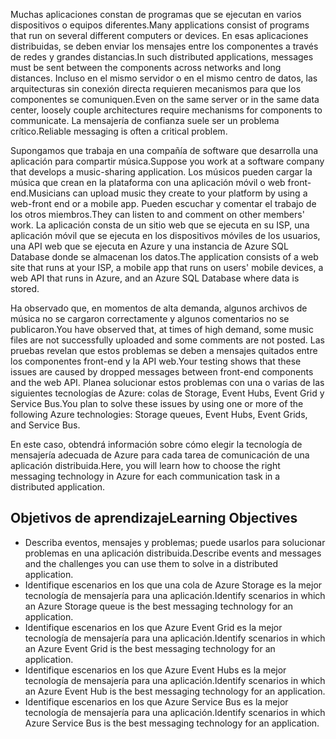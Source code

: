 <span data-ttu-id="86cb8-101">Muchas aplicaciones constan de programas que se ejecutan en varios dispositivos o equipos diferentes.</span><span class="sxs-lookup"><span data-stu-id="86cb8-101">Many applications consist of programs that run on several different computers or devices.</span></span> <span data-ttu-id="86cb8-102">En esas aplicaciones distribuidas, se deben enviar los mensajes entre los componentes a través de redes y grandes distancias.</span><span class="sxs-lookup"><span data-stu-id="86cb8-102">In such distributed applications, messages must be sent between the components across networks and long distances.</span></span> <span data-ttu-id="86cb8-103">Incluso en el mismo servidor o en el mismo centro de datos, las arquitecturas sin conexión directa requieren mecanismos para que los componentes se comuniquen.</span><span class="sxs-lookup"><span data-stu-id="86cb8-103">Even on the same server or in the same data center, loosely couple architectures require mechanisms for components to communicate.</span></span> <span data-ttu-id="86cb8-104">La mensajería de confianza suele ser un problema crítico.</span><span class="sxs-lookup"><span data-stu-id="86cb8-104">Reliable messaging is often a critical problem.</span></span>

<span data-ttu-id="86cb8-105">Supongamos que trabaja en una compañía de software que desarrolla una aplicación para compartir música.</span><span class="sxs-lookup"><span data-stu-id="86cb8-105">Suppose you work at a software company that develops a music-sharing application.</span></span> <span data-ttu-id="86cb8-106">Los músicos pueden cargar la música que crean en la plataforma con una aplicación móvil o web front-end.</span><span class="sxs-lookup"><span data-stu-id="86cb8-106">Musicians can upload music they create to your platform by using a web-front end or a mobile app.</span></span> <span data-ttu-id="86cb8-107">Pueden escuchar y comentar el trabajo de los otros miembros.</span><span class="sxs-lookup"><span data-stu-id="86cb8-107">They can listen to and comment on other members' work.</span></span> <span data-ttu-id="86cb8-108">La aplicación consta de un sitio web que se ejecuta en su ISP, una aplicación móvil que se ejecuta en los dispositivos móviles de los usuarios, una API web que se ejecuta en Azure y una instancia de Azure SQL Database donde se almacenan los datos.</span><span class="sxs-lookup"><span data-stu-id="86cb8-108">The application consists of a web site that runs at your ISP, a mobile app that runs on users' mobile devices, a web API that runs in Azure, and an Azure SQL Database where data is stored.</span></span>

<span data-ttu-id="86cb8-109">Ha observado que, en momentos de alta demanda, algunos archivos de música no se cargaron correctamente y algunos comentarios no se publicaron.</span><span class="sxs-lookup"><span data-stu-id="86cb8-109">You have observed that, at times of high demand, some music files are not successfully uploaded and some comments are not posted.</span></span> <span data-ttu-id="86cb8-110">Las pruebas revelan que estos problemas se deben a mensajes quitados entre los componentes front-end y la API web.</span><span class="sxs-lookup"><span data-stu-id="86cb8-110">Your testing shows that these issues are caused by dropped messages between front-end components and the web API.</span></span> <span data-ttu-id="86cb8-111">Planea solucionar estos problemas con una o varias de las siguientes tecnologías de Azure: colas de Storage, Event Hubs, Event Grid y Service Bus.</span><span class="sxs-lookup"><span data-stu-id="86cb8-111">You plan to solve these issues by using one or more of the following Azure technologies: Storage queues, Event Hubs, Event Grids, and Service Bus.</span></span>

<span data-ttu-id="86cb8-112">En este caso, obtendrá información sobre cómo elegir la tecnología de mensajería adecuada de Azure para cada tarea de comunicación de una aplicación distribuida.</span><span class="sxs-lookup"><span data-stu-id="86cb8-112">Here, you will learn how to choose the right messaging technology in Azure for each communication task in a distributed application.</span></span>

## <a name="learning-objectives"></a><span data-ttu-id="86cb8-113">Objetivos de aprendizaje</span><span class="sxs-lookup"><span data-stu-id="86cb8-113">Learning Objectives</span></span>

- <span data-ttu-id="86cb8-114">Describa eventos, mensajes y problemas; puede usarlos para solucionar problemas en una aplicación distribuida.</span><span class="sxs-lookup"><span data-stu-id="86cb8-114">Describe events and messages and the challenges you can use them to solve in a distributed application.</span></span>
- <span data-ttu-id="86cb8-115">Identifique escenarios en los que una cola de Azure Storage es la mejor tecnología de mensajería para una aplicación.</span><span class="sxs-lookup"><span data-stu-id="86cb8-115">Identify scenarios in which an Azure Storage queue is the best messaging technology for an application.</span></span>
- <span data-ttu-id="86cb8-116">Identifique escenarios en los que Azure Event Grid es la mejor tecnología de mensajería para una aplicación.</span><span class="sxs-lookup"><span data-stu-id="86cb8-116">Identify scenarios in which an Azure Event Grid is the best messaging technology for an application.</span></span>
- <span data-ttu-id="86cb8-117">Identifique escenarios en los que Azure Event Hubs es la mejor tecnología de mensajería para una aplicación.</span><span class="sxs-lookup"><span data-stu-id="86cb8-117">Identify scenarios in which an Azure Event Hub is the best messaging technology for an application.</span></span>
- <span data-ttu-id="86cb8-118">Identifique escenarios en los que Azure Service Bus es la mejor tecnología de mensajería para una aplicación.</span><span class="sxs-lookup"><span data-stu-id="86cb8-118">Identify scenarios in which Azure Service Bus is the best messaging technology for an application.</span></span>
